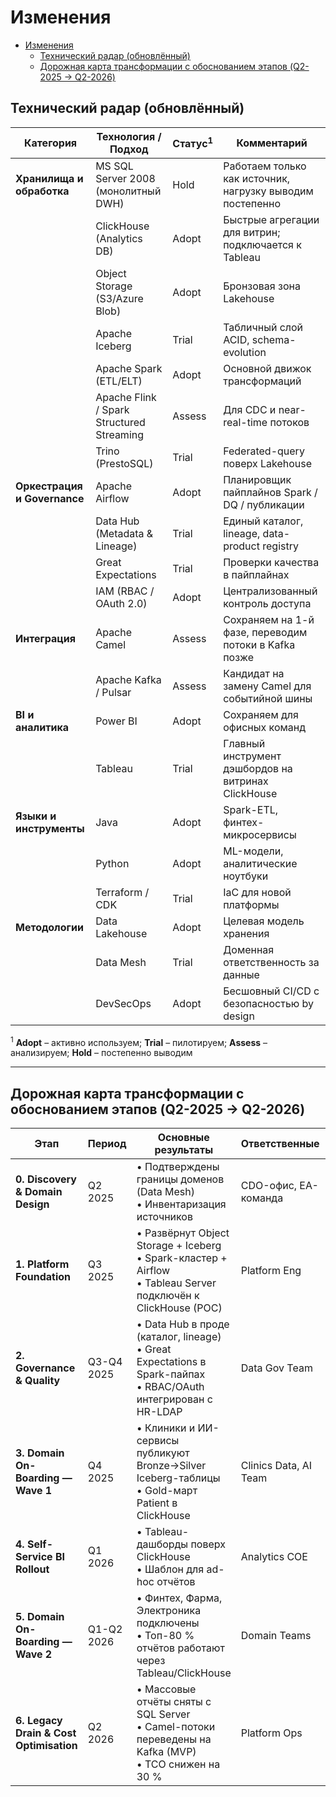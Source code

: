 # Изменения
- [Изменения](#изменения)
  - [Технический радар (обновлённый)](#технический-радар-обновлённый)
  - [Дорожная карта трансформации с обоснованием этапов (Q2-2025 → Q2-2026)](#дорожная-карта-трансформации-с-обоснованием-этапов-q2-2025--q2-2026)


## Технический радар (обновлённый)

| Категория | Технология / Подход | Статус<sup>1</sup> | Комментарий |
|-----------|---------------------|--------------------|-------------|
| **Хранилища и обработка** | MS SQL Server 2008 (монолитный DWH) | Hold | Работаем только как источник, нагрузку выводим постепенно |
| | ClickHouse (Analytics DB) | Adopt | Быстрые агрегации для витрин; подключается к Tableau |
| | Object Storage (S3/Azure Blob) | Adopt | Бронзовая зона Lakehouse |
| | Apache Iceberg | Trial | Табличный слой ACID, schema-evolution |
| | Apache Spark (ETL/ELT) | Adopt | Основной движок трансформаций |
| | Apache Flink / Spark Structured Streaming | Assess | Для CDC и near-real-time потоков |
| | Trino (PrestoSQL) | Trial | Federated-query поверх Lakehouse |
| **Оркестрация и Governance** | Apache Airflow | Adopt | Планировщик пайплайнов Spark / DQ / публикации |
| | Data Hub (Metadata & Lineage) | Trial | Единый каталог, lineage, data-product registry |
| | Great Expectations | Trial | Проверки качества в пайплайнах |
| | IAM (RBAC / OAuth 2.0) | Adopt | Централизованный контроль доступа |
| **Интеграция** | Apache Camel | Assess | Сохраняем на 1-й фазе, переводим потоки в Kafka позже |
| | Apache Kafka / Pulsar | Assess | Кандидат на замену Camel для событийной шины |
| **BI и аналитика** | Power BI | Adopt | Сохраняем для офисных команд |
| | Tableau | Trial | Главный инструмент дэшбордов на витринах ClickHouse |
| **Языки и инструменты** | Java | Adopt | Spark-ETL, финтех-микросервисы |
| | Python | Adopt | ML-модели, аналитические ноутбуки |
| | Terraform / CDK | Trial | IaC для новой платформы |
| **Методологии** | Data Lakehouse | Adopt | Целевая модель хранения |
| | Data Mesh | Trial | Доменная ответственность за данные |
| | DevSecOps | Adopt | Бесшовный CI/CD с безопасностью by design |

<sup>1</sup> **Adopt** – активно используем; **Trial** – пилотируем; **Assess** – анализируем; **Hold** – постепенно выводим

---

## Дорожная карта трансформации с обоснованием этапов (Q2-2025 → Q2-2026)

| Этап | Период | Основные результаты | Ответственные | Ресурсы | Обоснование |
|------|--------|--------------------|---------------|---------|-------------|
| **0. Discovery & Domain Design** | Q2 2025 | • Подтверждены границы доменов (Data Mesh)<br>• Инвентаризация источников | CDO-офис, EA-команда | 2 архитектора, 1 BA | Без чёткого доменного рисунка невозможен план миграции и SLA |
| **1. Platform Foundation** | Q3 2025 | • Развёрнут Object Storage + Iceberg<br>• Spark-кластер + Airflow<br>• Tableau Server подключён к ClickHouse (POC) | Platform Eng | DevOps 2 FTE, облако $50k | Создаём минимально жизнеспособную Lakehouse-платформу, чтобы команды сразу начинали пилоты |
| **2. Governance & Quality** | Q3-Q4 2025 | • Data Hub в проде (каталог, lineage)<br>• Great Expectations в Spark-пайпах<br>• RBAC/OAuth интегрирован с HR-LDAP | Data Gov Team | Data Steward 2 FTE, Security 1 FTE | Если не ввести каталог и DQ до масштабирования, появятся теневые датасеты и утратится доверие |
| **3. Domain On-Boarding — Wave 1** | Q4 2025 | • Клиники и ИИ-сервисы публикуют Bronze→Silver Iceberg-таблицы<br>• Gold-март Patient в ClickHouse | Clinics Data, AI Team | Data Eng 4 FTE | Быстрый бизнес-выигрыш: сквозной взгляд на пациента, демонстрация ценности Lakehouse |
| **4. Self-Service BI Rollout** | Q1 2026 | • Tableau-дашборды поверх ClickHouse<br>• Шаблон для ad-hoc отчётов | Analytics COE | BI Dev 2 FTE, Tableau lics | Самообслуживание снижает очередь в IT, повышает удовлетворённость бизнеса |
| **5. Domain On-Boarding — Wave 2** | Q1-Q2 2026 | • Финтех, Фарма, Электроника подключены<br>• Топ-80 % отчётов работают через Tableau/ClickHouse | Domain Teams | Data Eng 6 FTE, облако $30k | Достигаем критической массы данных для сквозной аналитики и ML |
| **6. Legacy Drain & Cost Optimisation** | Q2 2026 | • Массовые отчёты сняты с SQL Server<br>• Camel-потоки переведены на Kafka (MVP)<br>• TCO снижен на 30 % | Platform Ops | DBA 1 FTE, FinOps | Высвобождаем бюджеты и уменьшаем операционную сложность, подготавливаясь к дальнейшей эволюции |